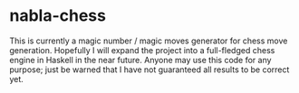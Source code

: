 nabla-chess
===========

This is currently a magic number / magic moves generator for chess move generation. Hopefully I will expand the project into a full-fledged chess engine in Haskell in the near future. Anyone may use this code for any purpose; just be warned that I have not guaranteed all results to be correct yet.
